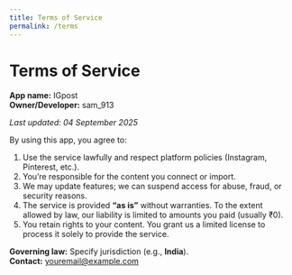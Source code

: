 ```yaml
---
title: Terms of Service
permalink: /terms
---
```


# Terms of Service

**App name:** IGpost  
**Owner/Developer:** sam_913

_Last updated: 04 September 2025_

By using this app, you agree to:

1. Use the service lawfully and respect platform policies (Instagram, Pinterest, etc.).
2. You’re responsible for the content you connect or import.
3. We may update features; we can suspend access for abuse, fraud, or security reasons.
4. The service is provided **“as is”** without warranties. To the extent allowed by law, our liability is limited to amounts you paid (usually ₹0).
5. You retain rights to your content. You grant us a limited license to process it solely to provide the service.

**Governing law:** Specify jurisdiction (e.g., **India**).  
**Contact:** youremail@example.com
